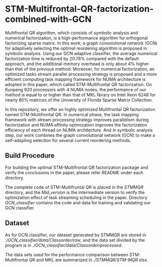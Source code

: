 # STM-Multifrontal-QR-factorization-combined-with-GCN

Multifrontal QR algorithm, which consists of symbolic analysis and numerical factorization, 
is a high-performance algorithm for orthogonal factorizing sparse matrix.
In this work, a graph convolutional network (GCN) for adaptively selecting the optimal reordering 
algorithm is proposed in symbolic analysis.
Using our GCN adaptive classifier, the average numerical factorization time is reduced by 
20.78% compared with the default approach, and the additional memory overhead is only 
about 4% higher than that of the previous method.
Moreover, for numerical factorization, an optimized tasks stream parallel processing 
strategy is proposed and a more efficient computing task mapping framework for NUMA 
architecture is adopted in this paper, which called STM-Multifrontal QR factorization.
On Kunpeng 920 processors with 4 NUMA nodes, the performance of our method is equal to or higher than 
that of MKL library on Intel Xeon 6248 for nearly 80% matrices of the University of Florida Sparse 
Matrix Collection.

In this repository, we offer an highly optimized Multifrontal QR factorization named STM-Multifrontal QR.
In numerical phase, the task mapping framework with stream processing strategy improves parallelism 
during factorization and NUMA affinity optimization improves the factorization efficiency of 
each thread on NUMA architecture.
And in symbolic analysis step, our work combines the graph convolutional network (GCN) to make 
a self-adapting selection for several current reordering methods.

## Build Procedure
For building the optimal STM-Multifrontal QR factorization package and verify the conclusions in the paper, please refer README under each directory.

The complete code of STM-Multifrontal QR is placed in the *STMMQR* directory, and the *Mid_version* is the intermediate version to verify the optimization effect of task streaming scheduling in the paper.
Directory *GCN_classifier* contains the code and data for training and validating our GCN classifier.

## Dataset
As for GCN classifier, our dataset generated by STMMQR are stored in *./GCN_classifier/data/Classorder/raw*, and the data set divided by the program is in *./GCN_classifier/data/Classorder/processed*.

The data sets used for the performance comparison between STM-Multifrontal QR and MKL are summarized in *./STMMQR/STM-MQR.xlsx*.
